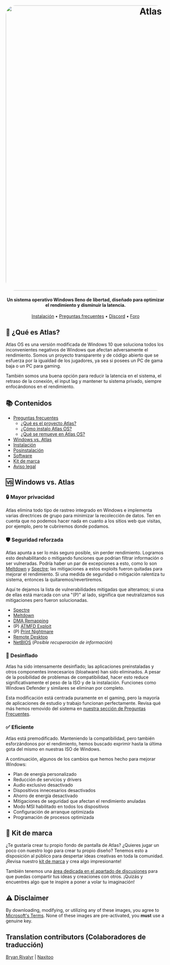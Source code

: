 <h1 align="center">
  <a href="http://atlasos.net"><img src="https://i.imgur.com/xV08gIt.png" alt="Atlas" width="900" style="border-radius: 30px"></a>
</h1>

<h4 align="center">Un sistema operativo Windows lleno de libertad, diseñado para optimizar el rendimiento y disminuir la latencia.</h4>

<p align="center">
  <a href="https://github.com/Atlas-OS/Atlas/wiki/2.-Installing">Instalación</a>
  •
  <a href="https://github.com/Atlas-OS/Atlas/wiki/1.-FAQ#contents">Preguntas frecuentes</a>
  •
  <a href="https://discord.com/servers/atlas-795710270000332800" target="_blank">Discord</a>
  •
  <a href="https://forum.atlasos.net">Foro</a>
</p>

## 🤔 **¿Qué es Atlas?** 
  
Atlas OS es una versión modificada de Windows 10 que soluciona todos los inconvenientes negativos de Windows que afectan adversamente el rendimiento. Somos un proyecto transparente y de código abierto que se esfuerza por la igualdad de los jugadores, ya sea si posees un PC de gama baja o un PC para gaming.
  
También somos una buena opción para reducir la latencia en el sistema, el retraso de la conexión, el input lag y mantener tu sistema privado, siempre enfocándonos en el rendimiento.

## 📚 **Contenidos**
  
- [Preguntas frecuentes](https://github.com/Atlas-OS/Atlas/wiki/1.-FAQ)
  - [¿Qué es el proyecto Atlas?](https://github.com/Atlas-OS/Atlas/wiki/1.-FAQ#11-what-is-the-atlas-project)
  - [¿Cómo instalo Atlas OS?](https://github.com/Atlas-OS/Atlas/wiki/1.-FAQ#12-how-do-i-install-atlas-os)
  - [¿Qué se remueve en Atlas OS?](https://github.com/Atlas-OS/Atlas/wiki/1.-FAQ#13-what-is-removed-in-atlas-os)
- <a href="#-windows-vs-atlas">Windows vs. Atlas</a>
- [Instalación](https://github.com/Atlas-OS/Atlas/wiki/2.-Installing)
- [Posinstalación](https://github.com/Atlas-OS/Atlas/wiki/3.-Post-Install)
- [Software](https://github.com/Atlas-OS/Atlas/wiki/4.-Software)
- [Kit de marca](https://raw.githubusercontent.com/Atlas-OS/Atlas/main/img/brand-kit.zip)
- [Aviso legal](https://github.com/Atlas-OS/Atlas/wiki/Legal)

## 🆚 **Windows vs. Atlas**

### 🔒 Mayor privacidad
Atlas elimina todo tipo de rastreo integrado en Windows e implementa varias directrices de grupo para minimizar la recolección de datos. Ten en cuenta que no podemos hacer nada en cuanto a los sitios web que visitas, por ejemplo, pero te cubriremos donde podamos.

### 🛡️ Seguridad reforzada
Atlas apunta a ser lo más seguro posible, sin perder rendimiento. Logramos esto deshabilitando o mitigando funciones que podrían filtrar información o ser vulneradas. Podría haber un par de excepciones a esto, como lo son [Meltdown](https://meltdownattack.com/meltdown.pdf) y [Spectre](https://spectreattack.com/spectre.pdf); las mitigaciones a estos exploits fueron quitadas para mejorar el rendimiento.
Si una medida de seguridad o mitigación ralentiza tu sistema, entonces la quitaremos/revertiremos.

Aquí te dejamos la lista de vulnerabilidades mitigadas que alteramos; si una de ellas está marcada con una "(P)" al lado, significa que neutralizamos sus mitigaciones pero fueron solucionadas.

- [Spectre](https://spectreattack.com/spectre.pdf)
- [Meltdown](https://meltdownattack.com/meltdown.pdf)
- [DMA Remapping](https://docs.microsoft.com/en-us/windows/security/information-protection/kernel-dma-protection-for-thunderbolt)
- (P) [ATMFD Exploit](https://msrc.microsoft.com/update-guide/en-US/vulnerability/CVE-2020-1020)
- (P) [Print Nightmare](https://us-cert.cisa.gov/ncas/current-activity/2021/06/30/printnightmare-critical-windows-print-spooler-vulnerability)
- [Remote Desktop](https://cve.mitre.org/cgi-bin/cvekey.cgi?keyword=Windows+Remote+Desktop)
- [NetBIOS](https://en.wikipedia.org/wiki/NetBIOS) (*Posible recuperación de información*)

### 🚀 Desinflado
Atlas ha sido intensamente desinflado; las aplicaciones preinstaladas y otros componentes innecesarios (bloatware) han sido eliminados. A pesar de la posibilidad de problemas de compatibilidad, hacer esto reduce significativamente el peso de la ISO y de la instalación. Funciones como Windows Defender y similares se eliminan por completo.

Esta modificación está centrada puramente en el gaming, pero la mayoría de aplicaciones de estudio y trabajo funcionan perfectamente. Revisa qué más hemos removido del sistema en [nuestra sección de Preguntas Frecuentes](https://github.com/Atlas-OS/Atlas/wiki/1.-FAQ#13-what-is-removed-in-atlas-os).

### ✅ Eficiente
Atlas está premodificado. Manteniendo la compatibilidad, pero también esforzándonos por el rendimiento, hemos buscado exprimir hasta la última gota del mismo en nuestras ISO de Windows.

A continuación, algunos de los cambios que hemos hecho para mejorar Windows:

- Plan de energía personalizado
- Reducción de servicios y drivers
- Audio exclusivo desactivado
- Dispositivos innecesarios desactivados
- Ahorro de energía desactivado
- Mitigaciones de seguridad que afectan el rendimiento anuladas
- Modo MSI habilitado en todos los dispositivos
- Configuración de arranque optimizada
- Programación de procesos optimizada

## 🎨 Kit de marca
¿Te gustaría crear tu propio fondo de pantalla de Atlas? ¿Quieres jugar un poco con nuestro logo para crear tu propio diseño? Tenemos esto a disposición al público para despertar ideas creativas en toda la comunidad. ¡Revisa nuestro [kit de marca](https://raw.githubusercontent.com/Atlas-OS/Atlas/main/img/brand-kit.zip) y crea algo impresionante!

También tenemos una [área dedicada en el apartado de discusiones](https://github.com/Atlas-OS/Atlas/discussions/categories/community-artwork) para que puedas compartir tus ideas y creaciones con otros. ¡Quizás y encuentres algo que te inspire a poner a volar tu imaginación!

## ⚠️ Disclaimer
By downloading, modifying, or utilizing any of these images, you agree to [Microsoft's Terms](https://www.microsoft.com/en-us/Useterms/Retail/Windows/10/UseTerms_Retail_Windows_10_English.htm). None of these images are pre-activated, you **must** use a genuine key.

## Translation contributors (Colaboradores de traducción)
[Bryan Rivalyr](https://github.com/Rivalyr) | 
[Naxitoo](https://github.com/naxitoo)